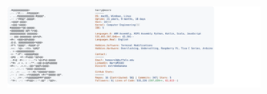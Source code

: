 <a href="https://github.com/Andrew6rant/Andrew6rant">
  <picture>
    <source media="(prefers-color-scheme: dark)" srcset="https://raw.githubusercontent.com/HarryM3103/HarryM3103/refs/heads/main/dark_mode.svg">
    <img alt="Andrew Grant's GitHub Profile README" src="https://raw.githubusercontent.com/HarryM3103/HarryM3103/refs/heads/main/light_mode.svg">
  </picture>
</a>
